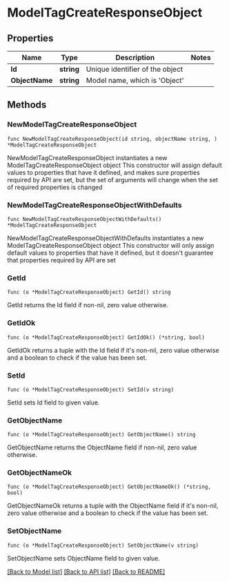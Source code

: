 # ModelTagCreateResponseObject

## Properties

Name | Type | Description | Notes
------------ | ------------- | ------------- | -------------
**Id** | **string** | Unique identifier of the object | 
**ObjectName** | **string** | Model name, which is &#39;Object&#39; | 

## Methods

### NewModelTagCreateResponseObject

`func NewModelTagCreateResponseObject(id string, objectName string, ) *ModelTagCreateResponseObject`

NewModelTagCreateResponseObject instantiates a new ModelTagCreateResponseObject object
This constructor will assign default values to properties that have it defined,
and makes sure properties required by API are set, but the set of arguments
will change when the set of required properties is changed

### NewModelTagCreateResponseObjectWithDefaults

`func NewModelTagCreateResponseObjectWithDefaults() *ModelTagCreateResponseObject`

NewModelTagCreateResponseObjectWithDefaults instantiates a new ModelTagCreateResponseObject object
This constructor will only assign default values to properties that have it defined,
but it doesn't guarantee that properties required by API are set

### GetId

`func (o *ModelTagCreateResponseObject) GetId() string`

GetId returns the Id field if non-nil, zero value otherwise.

### GetIdOk

`func (o *ModelTagCreateResponseObject) GetIdOk() (*string, bool)`

GetIdOk returns a tuple with the Id field if it's non-nil, zero value otherwise
and a boolean to check if the value has been set.

### SetId

`func (o *ModelTagCreateResponseObject) SetId(v string)`

SetId sets Id field to given value.


### GetObjectName

`func (o *ModelTagCreateResponseObject) GetObjectName() string`

GetObjectName returns the ObjectName field if non-nil, zero value otherwise.

### GetObjectNameOk

`func (o *ModelTagCreateResponseObject) GetObjectNameOk() (*string, bool)`

GetObjectNameOk returns a tuple with the ObjectName field if it's non-nil, zero value otherwise
and a boolean to check if the value has been set.

### SetObjectName

`func (o *ModelTagCreateResponseObject) SetObjectName(v string)`

SetObjectName sets ObjectName field to given value.



[[Back to Model list]](../README.md#documentation-for-models) [[Back to API list]](../README.md#documentation-for-api-endpoints) [[Back to README]](../README.md)



